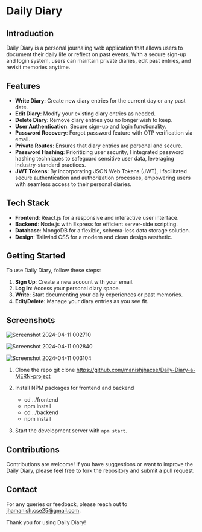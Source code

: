 # Daily Diary

## Introduction
Daily Diary is a personal journaling web application that allows users to document their daily life or reflect on past events. With a secure sign-up and login system, users can maintain private diaries, edit past entries, and revisit memories anytime.

## Features
- **Write Diary**: Create new diary entries for the current day or any past date.
- **Edit Diary**: Modify your existing diary entries as needed.
- **Delete Diary**: Remove diary entries you no longer wish to keep.
- **User Authentication**: Secure sign-up and login functionality.
- **Password Recovery**: Forgot password feature with OTP verification via email.
- **Private Routes**: Ensures that diary entries are personal and secure.
-  **Password Hashing**: Prioritizing user security, I integrated password hashing techniques to safeguard sensitive user data, leveraging industry-standard practices.
-  **JWT Tokens**: By incorporating JSON Web Tokens (JWT), I facilitated secure authentication and authorization processes, empowering users with seamless access to their personal diaries.



## Tech Stack
- **Frontend**: React.js for a responsive and interactive user interface.
- **Backend**: Node.js with Express for efficient server-side scripting.
- **Database**: MongoDB for a flexible, schema-less data storage solution.
- **Design**: Tailwind CSS for a modern and clean design aesthetic.

## Getting Started
To use Daily Diary, follow these steps:
1. **Sign Up**: Create a new account with your email.
2. **Log In**: Access your personal diary space.
3. **Write**: Start documenting your daily experiences or past memories.
4. **Edit/Delete**: Manage your diary entries as you see fit.

## Screenshots
![Screenshot 2024-04-11 002710](https://github.com/manishjhacse/Daily-Diary-a-MERN-project/assets/123859854/fd224efd-dcf7-4ac0-b288-d94c19d97469)

![Screenshot 2024-04-11 002840](https://github.com/manishjhacse/Daily-Diary-a-MERN-project/assets/123859854/3b5bdfd1-dff6-4f86-a04f-b6059477fc27)

![Screenshot 2024-04-11 003104](https://github.com/manishjhacse/Daily-Diary-a-MERN-project/assets/123859854/9caa2e4e-3242-461a-9f31-86135daba450)

1. Clone the repo
        git clone https://github.com/manishjhacse/Daily-Diary-a-MERN-project
   
3. Install NPM packages for frontend and backend
   - cd ../frontend
   - npm install
   - cd ../backend
   - npm install
4. Start the development server with `npm start`.

## Contributions
Contributions are welcome! If you have suggestions or want to improve the Daily Diary, please feel free to fork the repository and submit a pull request.


## Contact
For any queries or feedback, please reach out to <a href='mailto:jhamanish.cse25@gmail.com'>jhamanish.cse25@gmail.com</a>.

Thank you for using Daily Diary!
